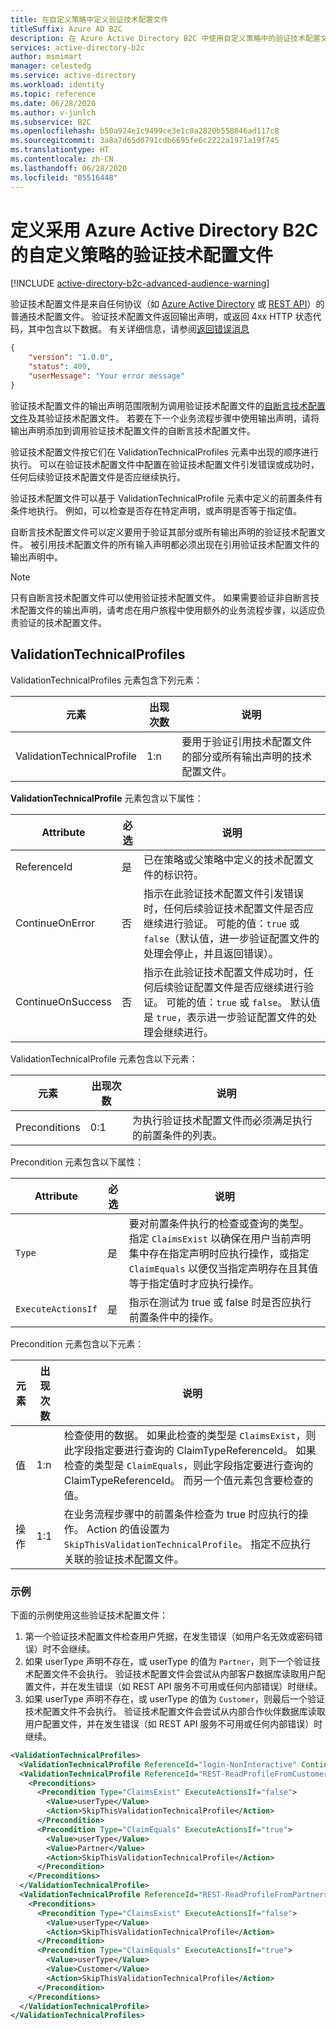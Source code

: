 ```yaml
---
title: 在自定义策略中定义验证技术配置文件
titleSuffix: Azure AD B2C
description: 在 Azure Active Directory B2C 中使用自定义策略中的验证技术配置文件来验证声明。
services: active-directory-b2c
author: msmimart
manager: celestedg
ms.service: active-directory
ms.workload: identity
ms.topic: reference
ms.date: 06/28/2020
ms.author: v-junlch
ms.subservice: B2C
ms.openlocfilehash: b50a924e1c9499ce3e1c0a2820b558846ad117c8
ms.sourcegitcommit: 3a8a7d65d0791cdb6695fe6c2222a1971a19f745
ms.translationtype: HT
ms.contentlocale: zh-CN
ms.lasthandoff: 06/28/2020
ms.locfileid: "85516448"
---
```

# <a name="define-a-validation-technical-profile-in-an-azure-active-directory-b2c-custom-policy"></a>定义采用 Azure Active Directory B2C 的自定义策略的验证技术配置文件

[!INCLUDE [active-directory-b2c-advanced-audience-warning](../../includes/active-directory-b2c-advanced-audience-warning.md)]

验证技术配置文件是来自任何协议（如 [Azure Active Directory](active-directory-technical-profile.md) 或 [REST API](restful-technical-profile.md)）的普通技术配置文件。 验证技术配置文件返回输出声明，或返回 4xx HTTP 状态代码，其中包含以下数据。 有关详细信息，请参阅[返回错误消息](restful-technical-profile.md#returning-validation-error-message)

```JSON
{
    "version": "1.0.0",
    "status": 409,
    "userMessage": "Your error message"
}
```

验证技术配置文件的输出声明范围限制为调用验证技术配置文件的[自断言技术配置文件](self-asserted-technical-profile.md)及其验证技术配置文件。 若要在下一个业务流程步骤中使用输出声明，请将输出声明添加到调用验证技术配置文件的自断言技术配置文件。

验证技术配置文件按它们在 ValidationTechnicalProfiles  元素中出现的顺序进行执行。 可以在验证技术配置文件中配置在验证技术配置文件引发错误或成功时，任何后续验证技术配置文件是否应继续执行。

验证技术配置文件可以基于 ValidationTechnicalProfile  元素中定义的前置条件有条件地执行。 例如，可以检查是否存在特定声明，或声明是否等于指定值。

自断言技术配置文件可以定义要用于验证其部分或所有输出声明的验证技术配置文件。 被引用技术配置文件的所有输入声明都必须出现在引用验证技术配置文件的输出声明中。

> [!NOTE]
> 只有自断言技术配置文件可以使用验证技术配置文件。 如果需要验证非自断言技术配置文件的输出声明，请考虑在用户旅程中使用额外的业务流程步骤，以适应负责验证的技术配置文件。

## <a name="validationtechnicalprofiles"></a>ValidationTechnicalProfiles

ValidationTechnicalProfiles  元素包含下列元素：

| 元素 | 出现次数 | 说明 |
| ------- | ----------- | ----------- |
| ValidationTechnicalProfile | 1:n | 要用于验证引用技术配置文件的部分或所有输出声明的技术配置文件。 |

**ValidationTechnicalProfile** 元素包含以下属性：

| Attribute | 必选 | 说明 |
| --------- | -------- | ----------- |
| ReferenceId | 是 | 已在策略或父策略中定义的技术配置文件的标识符。 |
|ContinueOnError|否| 指示在此验证技术配置文件引发错误时，任何后续验证技术配置文件是否应继续进行验证。 可能的值：`true` 或 `false`（默认值，进一步验证配置文件的处理会停止，并且返回错误）。 |
|ContinueOnSuccess | 否 | 指示在此验证技术配置文件成功时，任何后续验证配置文件是否应继续进行验证。 可能的值：`true` 或 `false`。 默认值是 `true`，表示进一步验证配置文件的处理会继续进行。 |

ValidationTechnicalProfile  元素包含以下元素：

| 元素 | 出现次数 | 说明 |
| ------- | ----------- | ----------- |
| Preconditions | 0:1 | 为执行验证技术配置文件而必须满足执行的前置条件的列表。 |

Precondition  元素包含以下属性：

| Attribute | 必选 | 说明 |
| --------- | -------- | ----------- |
| `Type` | 是 | 要对前置条件执行的检查或查询的类型。 指定 `ClaimsExist` 以确保在用户当前声明集中存在指定声明时应执行操作，或指定 `ClaimEquals` 以便仅当指定声明存在且其值等于指定值时才应执行操作。 |
| `ExecuteActionsIf` | 是 | 指示在测试为 true 或 false 时是否应执行前置条件中的操作。 |

Precondition  元素包含以下元素：

| 元素 | 出现次数 | 说明 |
| ------- | ----------- | ----------- |
| 值 | 1:n | 检查使用的数据。 如果此检查的类型是 `ClaimsExist`，则此字段指定要进行查询的 ClaimTypeReferenceId。 如果检查的类型是 `ClaimEquals`，则此字段指定要进行查询的 ClaimTypeReferenceId。 而另一个值元素包含要检查的值。|
| 操作 | 1:1 | 在业务流程步骤中的前置条件检查为 true 时应执行的操作。 Action  的值设置为 `SkipThisValidationTechnicalProfile`。 指定不应执行关联的验证技术配置文件。 |

### <a name="example"></a>示例

下面的示例使用这些验证技术配置文件：

1. 第一个验证技术配置文件检查用户凭据，在发生错误（如用户名无效或密码错误）时不会继续。
2. 如果 userType 声明不存在，或 userType 的值为 `Partner`，则下一个验证技术配置文件不会执行。 验证技术配置文件会尝试从内部客户数据库读取用户配置文件，并在发生错误（如 REST API 服务不可用或任何内部错误）时继续。
3. 如果 userType 声明不存在，或 userType 的值为 `Customer`，则最后一个验证技术配置文件不会执行。 验证技术配置文件会尝试从内部合作伙伴数据库读取用户配置文件，并在发生错误（如 REST API 服务不可用或任何内部错误）时继续。

```XML
<ValidationTechnicalProfiles>
  <ValidationTechnicalProfile ReferenceId="login-NonInteractive" ContinueOnError="false" />
  <ValidationTechnicalProfile ReferenceId="REST-ReadProfileFromCustomertsDatabase" ContinueOnError="true" >
    <Preconditions>
      <Precondition Type="ClaimsExist" ExecuteActionsIf="false">
        <Value>userType</Value>
        <Action>SkipThisValidationTechnicalProfile</Action>
      </Precondition>
      <Precondition Type="ClaimEquals" ExecuteActionsIf="true">
        <Value>userType</Value>
        <Value>Partner</Value>
        <Action>SkipThisValidationTechnicalProfile</Action>
      </Precondition>
    </Preconditions>
  </ValidationTechnicalProfile>
  <ValidationTechnicalProfile ReferenceId="REST-ReadProfileFromPartnersDatabase" ContinueOnError="true" >
    <Preconditions>
      <Precondition Type="ClaimsExist" ExecuteActionsIf="false">
        <Value>userType</Value>
        <Action>SkipThisValidationTechnicalProfile</Action>
      </Precondition>
      <Precondition Type="ClaimEquals" ExecuteActionsIf="true">
        <Value>userType</Value>
        <Value>Customer</Value>
        <Action>SkipThisValidationTechnicalProfile</Action>
      </Precondition>
    </Preconditions>
  </ValidationTechnicalProfile>
</ValidationTechnicalProfiles>
```

